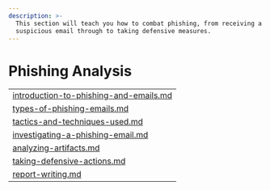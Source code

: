 ```yaml
---
description: >-
  This section will teach you how to combat phishing, from receiving a
  suspicious email through to taking defensive measures.
---
```


# Phishing Analysis

|                                                                                            |
| ------------------------------------------------------------------------------------------ |
| [introduction-to-phishing-and-emails.md](introduction-to-phishing-and-emails.md "mention") |
| [types-of-phishing-emails.md](types-of-phishing-emails.md "mention")                       |
| [tactics-and-techniques-used.md](tactics-and-techniques-used.md "mention")                 |
| [investigating-a-phishing-email.md](investigating-a-phishing-email.md "mention")           |
| [analyzing-artifacts.md](analyzing-artifacts.md "mention")                                 |
| [taking-defensive-actions.md](taking-defensive-actions.md "mention")                       |
| [report-writing.md](report-writing.md "mention")                                           |
